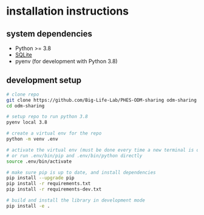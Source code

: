 # installation instructions

## system dependencies

- Python >= 3.8
- [SQLite](docs/sqlite.md#installation)
- pyenv (for development with Python 3.8)

## development setup

```bash
# clone repo
git clone https://github.com/Big-Life-Lab/PHES-ODM-sharing odm-sharing
cd odm-sharing

# setup repo to run python 3.8
pyenv local 3.8

# create a virtual env for the repo
python -m venv .env

# activate the virtual env (must be done every time a new terminal is opened),
# or run .env/bin/pip and .env/bin/python directly
source .env/bin/activate

# make sure pip is up to date, and install dependencies
pip install --upgrade pip
pip install -r requirements.txt
pip install -r requirements-dev.txt

# build and install the library in development mode
pip install -e .
```
